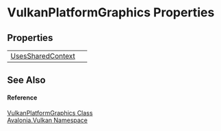 # VulkanPlatformGraphics Properties




## Properties
<table>
<tr>
<td><a href="P_Avalonia_Vulkan_VulkanPlatformGraphics_UsesSharedContext">UsesSharedContext</a></td>
<td> </td>
</tr>
</table>

## See Also


#### Reference
<a href="T_Avalonia_Vulkan_VulkanPlatformGraphics">VulkanPlatformGraphics Class</a>  
<a href="N_Avalonia_Vulkan">Avalonia.Vulkan Namespace</a>  

